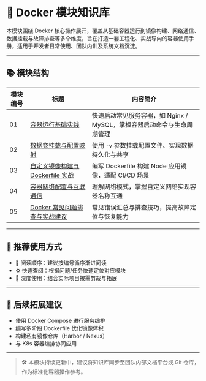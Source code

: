# 🐳 Docker 模块知识库

本模块围绕 Docker 核心操作展开，覆盖从基础容器运行到镜像构建、网络通信、数据挂载与故障排查等多个维度，旨在打造一套工程化、实战导向的容器使用手册，适用于开发者日常使用、团队内训及系统文档沉淀。

---

## 📚 模块结构

| 模块编号 | 标题                                                          | 内容简介                                                               |
| -------- | ------------------------------------------------------------- | ---------------------------------------------------------------------- |
| 01       | [容器运行基础实践](./01-basic-run.md)                         | 快速启动常见服务容器，如 Nginx / MySQL，掌握容器启动命令与生命周期管理 |
| 02       | [数据卷挂载与配置映射](./02-volume-mount.md)                  | 使用 `-v` 参数挂载配置文件、实现数据持久化与共享                       |
| 03       | [自定义镜像构建与 Dockerfile 实战](./03-custom-dockerfile.md) | 编写 Dockerfile 构建 Node 应用镜像，适配 CI/CD 场景                    |
| 04       | [容器网络配置与互联通信](./04-container-network.md)           | 理解网络模式，掌握自定义网络实现容器名称互通                           |
| 05       | [Docker 常见问题排查与实战建议](./05-troubleshooting.md)      | 常见错误汇总与排查技巧，提高故障定位与恢复能力                         |

---

## 🧭 推荐使用方式

- 📖 阅读顺序：建议按编号循序渐进阅读
- ⚙️ 快速查阅：根据问题/任务快速定位对应模块
- 🧠 深度使用：结合实际项目按需剪裁与拓展

---

## 🧩 后续拓展建议

- 使用 Docker Compose 进行服务编排
- 编写多阶段 Dockerfile 优化镜像体积
- 构建私有镜像仓库（Harbor / Nexus）
- 与 K8s 容器编排协同应用

---

> 🛠️ 本模块持续更新中，建议将知识库同步至团队内部文档平台或 Git 仓库，作为标准化容器操作参考。

